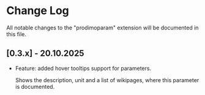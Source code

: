 # Change Log

All notable changes to the "prodimoparam" extension will be documented in this file.

## [0.3.x] - 20.10.2025

- Feature: added hover tooltips support for parameters.

    Shows the description, unit and a list of wikipages, where this parameter is documented.
